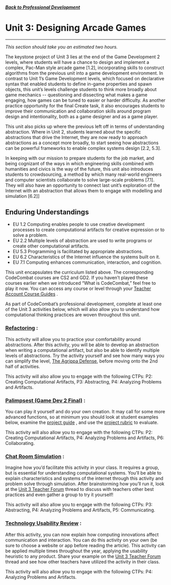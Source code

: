 ##### [Back to Professional Development](/apcsp/professional-development) 
# Unit 3: Designing Arcade Games
-----
*This section should take you an estimated two hours.*

The keystone project of Unit 3 lies at the end of the Game Development 2 levels, where students will have a chance to design and implement a complex, Pac-Man style arcade game [1.2], incorporating skills to construct algorithms from the previous unit into a game development environment. In contrast to Unit 1’s Game Development levels, which focused on declarative syntax that enabled students to define in-game properties and spawn objects, this unit’s levels challenge students to think more broadly about game mechanics -- questioning and dissecting what makes a game engaging, how games can be tuned to easier or harder difficulty. As another practice opportunity for the final Create task, it also encourages students to improve their communication and collaboration skills around program design and intentionality, both as a game designer and as a game player. 

This unit also picks up where the previous left off in terms of understanding abstraction. Where in Unit 2, students learned about the specific abstractions that drive the Internet, they are now ready to approach abstractions as a concept more broadly, to start seeing how abstractions can be powerful frameworks to enable complex systems design [2.2, 5.3].  

In keeping with our mission to prepare students for the job market, and being cognizant of the ways in which engineering skills combined with humanities and civics is the way of the future, this unit also introduces students to crowdsourcing, a method by which many real-world engineers and computer scientists collaborate to solve large-scale problems [7.1]. They will also have an opportunity to connect last unit’s exploration of the Internet with an abstraction that allows them to engage with modelling and simulation [6.2]]

## Enduring Understandings
- EU 1.2 Computing enables people to use creative development processes to create computational artifacts for creative expression or to solve a problem.
- EU 2.2 Multiple levels of abstraction are used to write programs or create other computational artifacts.
- EU 5.3 Programming is facilitated by appropriate abstractions.
- EU 6.2 Characteristics of the Internet influence the systems built on it.
- EU 7.1 Computing enhances communication, interaction, and cognition.


This unit encapsulates the curriculum listed above. The corresponding CodeCombat courses are CS2 and GD2. If you haven’t played these courses earlier when we introduced “What is CodeCombat,” feel free to play it now. You can access any course or level through your [Teacher Account Course Guides](https://codecombat.com/teachers/courses) . 

As part of CodeCombat’s professional development, complete at least one of the Unit 3 activities below, which will also allow you to understand how computational thinking practices are woven throughout this unit.

### [Refactoring](https://codecombat.com/teachers/resources/apcsp-refactoring) :  
This activity will allow you to practice your comfortability around abstractions. After this activity, you will be able to develop an abstraction when writing a computational artifact, but also be able to identify multiple levels of abstractions. Try the activity yourself and see how many ways you can simplify the level, [The Agrippa Defense](https://codecombat.com/play/level/the-agrippa-defense), before moving onto the 2nd half of activities. 

This activity will also allow you to engage with the following CTPs:  P2: Creating Computational Artifacts, P3: Abstracting, P4: Analyzing Problems and Artifacts.

### [Palimpsest (Game Dev 2 Final)](https://codecombat.com/play/level/game-dev-2-final-project?course=57b621e7ad86a6efb5737e64&codeLanguage=python) : 
You can play it yourself and do your own creation. It may call for some more advanced functions, so at minimum you should look at student examples below, examine the [project guide](https://codecombat.com/teachers/resources/gd2) , and use the [project rubric](http://files.codecombat.com.s3.amazonaws.com/docs/resources/GD1_Project_Rubric.pdf)  to evaluate. 

This activity will also allow you to engage with the following CTPs: P2: Creating Computational Artifacts, P4: Analyzing Problems and Artifacts, P6: Collaborating.

### [Chat Room Simulation](https://codecombat.com/teachers/resources/apcsp-internet-chat-simulation) : 
Imagine how you’d facilitate this activity in your class. It requires a group, but is essential for understanding computational systems. You’ll be able to explain characteristics and systems of the internet through this activity and problem solve through simulation. 
After brainstorming how you’ll run it, look at the [Unit 3 Teacher Forum](https://groups.google.com/a/codecombat.com/forum/?hl=en#!forum/apcsp)  thread to discuss with teachers other best practices and even gather a group to try it yourself!

This activity will also allow you to engage with the following CTPs: P3: Abstracting, P4: Analyzing Problems and Artifacts, P5: Communicating.

### [Technology Usability Review](https://codecombat.com/teachers/resources/apcsp-tech-usability) : 
After this activity, you can now explain how computing innovations affect communication and interaction. You can do this activity on your own (be sure to choose a website or app before reading the article). This activity can be applied multiple times throughout the year, applying the usability heuristic to any product. 
Share your example on the [Unit 3 Teacher Forum](https://groups.google.com/a/codecombat.com/forum/?hl=en#!forum/apcsp) thread and see how other teachers have utilized the activity in their class.

This activity will also allow you to engage with the following CTPs: P4: Analyzing Problems and Artifacts.
